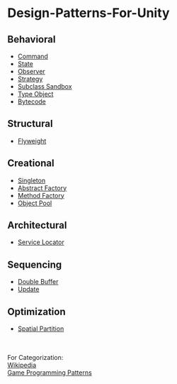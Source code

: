 # Design-Patterns-For-Unity

## Behavioral
* [Command](https://github.com/atakanihtiyar/Design-Patterns-For-Unity/tree/master/Assets/Command)
* [State](https://github.com/atakanihtiyar/Design-Patterns-For-Unity/tree/master/Assets/State)
* [Observer](https://github.com/atakanihtiyar/Design-Patterns-For-Unity/tree/master/Assets/Observer)
* [Strategy](https://github.com/atakanihtiyar/Design-Patterns-For-Unity/tree/master/Assets/Strategy)
* [Subclass Sandbox](https://github.com/atakanihtiyar/Design-Patterns-For-Unity/tree/master/Assets/SubclassSandbox)
* [Type Object](https://github.com/atakanihtiyar/Design-Patterns-For-Unity/tree/master/Assets/TypeObject)
* [Bytecode](https://github.com/atakanihtiyar/Design-Patterns-For-Unity/tree/master/Assets/Bytecode)

## Structural
* [Flyweight](https://github.com/atakanihtiyar/Design-Patterns-For-Unity/tree/master/Assets/Flyweight)

## Creational
* [Singleton](https://github.com/atakanihtiyar/Design-Patterns-For-Unity/tree/master/Assets/Singleton)
* [Abstract Factory](https://github.com/atakanihtiyar/Design-Patterns-For-Unity/tree/master/Assets/Factory/GenericAbstract)
* [Method Factory](https://github.com/atakanihtiyar/Design-Patterns-For-Unity/tree/master/Assets/Factory/GenericMethod)
* [Object Pool](https://github.com/atakanihtiyar/Design-Patterns-For-Unity/tree/master/Assets/ObjectPool)

## Architectural
* [Service Locator](https://github.com/atakanihtiyar/Design-Patterns-For-Unity/tree/master/Assets/ServiceLocator)

## Sequencing
* [Double Buffer](https://github.com/atakanihtiyar/Design-Patterns-For-Unity/tree/master/Assets/DoubleBuffer)
* [Update](https://github.com/atakanihtiyar/Design-Patterns-For-Unity/tree/master/Assets/Update)

## Optimization
* [Spatial Partition](https://github.com/atakanihtiyar/Design-Patterns-For-Unity/tree/master/Assets/SpatialPartition)

<br><br>
For Categorization: <br>
[Wikipedia](https://en.wikipedia.org/wiki/Software_design_pattern) <br>
[Game Programming Patterns](http://gameprogrammingpatterns.com/contents.html)
